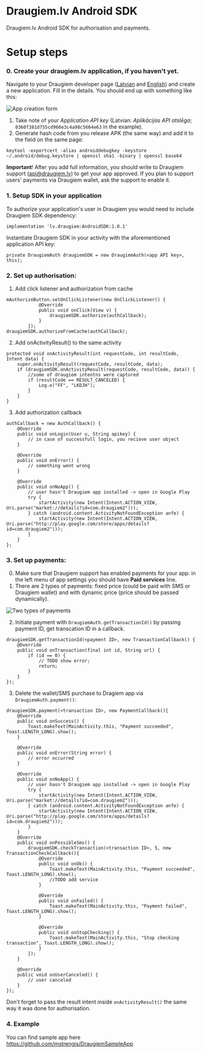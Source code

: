 Draugiem.lv Android SDK
===========
Draugiem.lv Android SDK for authorisation and payments.


Setup steps
===============
### 0. Create your draugiem.lv application, if you haven't yet.

Navigate to your Draugiem developer page ([Latvian](https://www.draugiem.lv/applications/dev/myapps/) and [English](https://www.frype.com/applications/dev/myapps/)) and create a new application.
Fill in the details. You should end up with something like this:

![App creation form](https://user-images.githubusercontent.com/100644/90143432-48812200-dd86-11ea-8139-14985381aac6.png)

1. Take note of your _Application API key_ (Latvian: _Aplikācijas API atslēga_; `0360f381d755cd966e3c4a98c5664e63` in the example).
2. Generate hash code from you release APK (the same way) and add it to the field on the same page:

`keytool -exportcert -alias androiddebugkey -keystore ~/.android/debug.keystore | openssl sha1 -binary | openssl base64`

**Important**! After you add full information, you should write to Draugiem support (api@draugiem.lv) to get your app approved. If you plan to support users' payments via Draugiem wallet, ask the support to enable it.

### 1. Setup SDK in your application

To authorize your application's user in Draugiem you would need to include Draugiem SDK dependency:

```
implementation 'lv.draugiem:AndroidSDK:1.0.1'
```
    
Instantiate Draugiem SDK in your activity with the aforementioned application API key:
```
private DraugiemAuth draugiemSDK = new DraugiemAuth(<app API key>, this);
```

### 2. Set up authorisation:
1. Add click listener and authorization from cache
```
mAuthorizeButton.setOnClickListener(new OnClickListener() {
            @Override
            public void onClick(View v) {
                draugiemSDK.authorize(authCallback);
            }
        });
draugiemSDK.authorizeFromCache(authCallback);
```
2. Add onActivityResult() to the same activity
```
protected void onActivityResult(int requestCode, int resultCode, Intent data) {
    super.onActivityResult(requestCode, resultCode, data);
    if (draugiemSDK.onActivityResult(requestCode, resultCode, data)) {
        //some of draugiem intentns were captured
        if (resultCode == RESULT_CANCELED) {
            Log.e("FF", "LKDJH");
        }
    }
}
```
3. Add authorization callback
```
authCallback = new AuthCallback() {
    @Override
    public void onLogin(User u, String apikey) {
        // in case of successfull login, you recieve user object
    }

    @Override
    public void onError() {
        // something went wrong
    }

    @Override
    public void onNoApp() {
        // user hasn't Draugiem app installed -> open in Google Play
        try {
            startActivity(new Intent(Intent.ACTION_VIEW, Uri.parse("market://details?id=com.draugiem2")));
        } catch (android.content.ActivityNotFoundException anfe) {
            startActivity(new Intent(Intent.ACTION_VIEW, Uri.parse("http://play.google.com/store/apps/details?id=com.draugiem2")));
        }
    }
};
```

### 3. Set up payments:

0. Make sure that Draugiem support has enabled payments for your app: in the left menu of app settings you should have **Paid services** line.
1. There are 2 types of payments: fixed price (could be paid with SMS or Draugiem wallet) and with dynamic price (price should be passed dynamically).

![Two types of payments](https://user-images.githubusercontent.com/100644/90149895-b41abd80-dd8d-11ea-96b1-5db4e10d23c0.png)

2. Initiate payment with `DraugiemAuth.getTransactionId()` by passing payment ID, get transcation ID in a callback.
```
draugiemSDK.getTransactionId(<payment ID>, new TransactionCallback() {
    @Override
    public void onTransaction(final int id, String url) {
        if (id == 0) {
            // TODO show error;
            return;
        }
    }
});
```
3. Delete the wallet/SMS purchase to Dragiem app via `DraugiemAuth.payment()`:
```
draugiemSDK.payment(<transaction ID>, new PaymentCallback(){
    @Override
    public void onSuccess() {
        Toast.makeText(MainActivity.this, "Payment succeeded", Toast.LENGTH_LONG).show();
    }

    @Override
    public void onError(String error) {
        // error occurred
    }

    @Override
    public void onNoApp() {
        // user hasn't Draugiem app installed -> open in Google Play
        try {
            startActivity(new Intent(Intent.ACTION_VIEW, Uri.parse("market://details?id=com.draugiem2")));
        } catch (android.content.ActivityNotFoundException anfe) {
            startActivity(new Intent(Intent.ACTION_VIEW, Uri.parse("http://play.google.com/store/apps/details?id=com.draugiem2")));
        }
    }
    @Override
    public void onPossibleSms() {
        draugiemSDK.checkTransaction(<transaction ID>, 5, new TransactionCheckCallback(){
            @Override
            public void onOk() {
                Toast.makeText(MainActivity.this, "Payment succeeded", Toast.LENGTH_LONG).show();
                //TODO add service
            }

            @Override
            public void onFailed() {
                Toast.makeText(MainActivity.this, "Payment failed", Toast.LENGTH_LONG).show();
            }

            @Override
            public void onStopChecking() {
                Toast.makeText(MainActivity.this, "Stop checking transaction", Toast.LENGTH_LONG).show();
            }
        });
    }

    @Override
    public void onUserCanceled() {
        // user canceled
    }
});
```

Don't forget to pass the result intent inside `onActivityResult()` the same way it was done for authorisation.

### 4. Example
You can find sample app here https://github.com/mstrengis/DraugiemSampleApp
